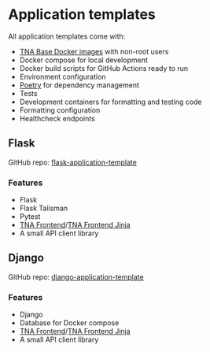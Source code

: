 # Application templates

All application templates come with:

- [TNA Base Docker images](./docker-images.md) with non-root users
- Docker compose for local development
- Docker build scripts for GitHub Actions ready to run
- Environment configuration
- [Poetry](../technology/backend/python.md#poetry) for dependency management
- Tests
- Development containers for formatting and testing code
- Formatting configuration
- Healthcheck endpoints

## Flask

GitHub repo: [flask-application-template](https://github.com/nationalarchives/flask-application-template)

### Features

- Flask
- Flask Talisman
- Pytest
- [TNA Frontend](./tna-frontend.md)/[TNA Frontend Jinja](./tna-frontend-jinja.md)
- A small API client library

## Django

GitHub repo: [django-application-template](https://github.com/nationalarchives/django-application-template)

### Features

- Django
- Database for Docker compose
- [TNA Frontend](./tna-frontend.md)/[TNA Frontend Jinja](./tna-frontend-jinja.md)
- A small API client library
